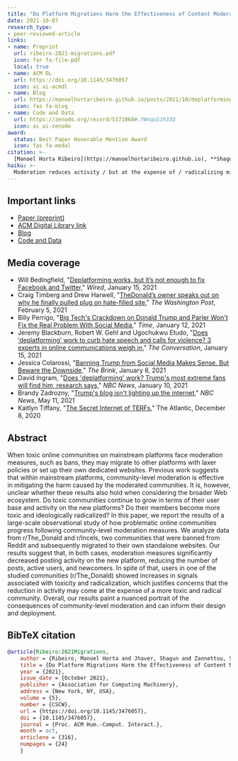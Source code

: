 ```yaml
---
title: "Do Platform Migrations Harm the Effectiveness of Content Moderation? Evidence from r/The_Donald and r/Incels"
date: 2021-10-07
research_type: 
- peer-reviewed-article
links:
- name: Preprint
  url: ribeiro-2021-migrations.pdf
  icon: far fa-file-pdf
  local: true
- name: ACM DL
  url: https://doi.org/10.1145/3476057
  icon: ai ai-acmdl   
- name: Blog
  url: https://manoelhortaribeiro.github.io/posts/2021/10/deplatforming
  icon: fas fa-blog    
- name: Code and Data
  url: https://zenodo.org/record/5171068#.YWnquS1h33Q
  icon: ai ai-zenodo
award:  
  status: Best Paper Honorable Mention Award
  icon: fas fa-medal    
citation: >-
  [Manoel Horta Ribeiro](https://manoelhortaribeiro.github.io), **Shagun Jhaver**, [Savvas Zannettou](https://zsavvas.github.io), [Jeremy Blackburn](https://mrjimmyblack.com), [Gianluca Stringhini](https://seclab.bu.edu/people/gianluca/), [Emiliano De Cristofaro](https://emilianodc.com), and [Robert West](https://dlab.epfl.ch/people/west/), “Do Platform Migrations Harm the Effectiveness of Content Moderation? Evidence from r/The_Donald and r/Incels,” *Proc. ACM Hum.-Comput. Interact. 5*, CSCW2, Article 316 (October 2021), 24 pages, DOI: [`10.1145/3476057`](https://doi.org/10.1145/3476057) 
haiku: >-
  Moderation reduces activity / but at the expense of / radicalizing migrated users.
---
```


## Important links

- [Paper (preprint)](ribeiro-2021-migrations.pdf)
- [ACM Digital Library link](https://doi.org/10.1145/3476057)
- [Blog](https://manoelhortaribeiro.github.io/publications)
- [Code and Data](https://zenodo.org/record/5171068#.YWnquS1h33Q)

## Media coverage
- Will Bedingfield, "[Deplatforming works, but it’s not enough to fix Facebook and Twitter,](https://www.wired.co.uk/article/deplatforming-parler-bans-qanon)" *Wired*, January 15, 2021
- Craig Timberg and Drew Harwell, "[TheDonald’s owner speaks out on why he finally pulled plug on hate-filled site,](https://www.washingtonpost.com/technology/2021/02/05/why-thedonald-moderator-left/)" *The Washington Post*, February 5, 2021
- Billy Perrigo, "[Big Tech's Crackdown on Donald Trump and Parler Won't Fix the Real Problem With Social Media,](https://time.com/5928982/deplatforming-trump-parler/)" *Time*, January 12, 2021
- Jeremy Blackburn, Robert W. Gehl and Ugochukwu Etudo, "[Does ‘deplatforming’ work to curb hate speech and calls for violence? 3 experts in online communications weigh in,](https://theconversation.com/does-deplatforming-work-to-curb-hate-speech-and-calls-for-violence-3-experts-in-online-communications-weigh-in-153177)" *The Conversation*, January 15, 2021
- Jessica Colarossi, "[Banning Trump from Social Media Makes Sense. But Beware the Downside,](https://www.bu.edu/articles/2021/trump-banned-from-twitter-facebook/)" *The Brink*, January 8, 2021
- David Ingram, "[Does 'deplatforming' work? Trump's most extreme fans will find him, research says,](https://www.nbcnews.com/tech/internet/does-deplatforming-work-trump-s-most-extreme-fans-will-find-n1253906)" *NBC News*, January 10, 2021
- Brandy Zadrozny, "[Trump's blog isn't lighting up the internet,](https://www.nbcnews.com/tech/tech-news/trumps-blog-isnt-lighting-internet-rcna890)" *NBC News*, May 11, 2021
- Kaitlyn Tiffany, "[The Secret Internet of TERFs,](https://www.theatlantic.com/technology/archive/2020/12/reddit-ovarit-the-donald/617320/)" The Atlantic, December 8, 2020

## Abstract

When toxic online communities on mainstream platforms face moderation measures, such as bans, they may migrate to other platforms with laxer policies or set up their own dedicated websites. Previous work suggests that within mainstream platforms, community-level moderation is effective in mitigating the harm caused by the moderated communities. It is, however, unclear whether these results also hold when considering the broader Web ecosystem. Do toxic communities continue to grow in terms of their user base and activity on the new platforms? Do their members become more toxic and ideologically radicalized? In this paper, we report the results of a large-scale observational study of how problematic online communities progress following community-level moderation measures. We analyze data from r/The_Donald and r/Incels, two communities that were banned from Reddit and subsequently migrated to their own standalone websites. Our results suggest that, in both cases, moderation measures significantly decreased posting activity on the new platform, reducing the number of posts, active users, and newcomers. In spite of that, users in one of the studied communities (r/The_Donald) showed increases in signals associated with toxicity and radicalization, which justifies concerns that the reduction in activity may come at the expense of a more toxic and radical community. Overall, our results paint a nuanced portrait of the consequences of community-level moderation and can inform their design and deployment.

## BibTeX citation

```bibtex
@article{Ribeiro:2021Migrations,
    author = {Ribeiro, Manoel Horta and Jhaver, Shagun and Zannettou, Savvas and Blackburn, Jeremy and De Cristofaro, Emiliano and Stringhini, Gianluca and West, Robert},
    title = {Do Platform Migrations Harm the Effectiveness of Content Moderation? Evidence from r/The\_Donald and r/Incels},
    year = {2021},
    issue_date = {October 2021},
    publisher = {Association for Computing Machinery},
    address = {New York, NY, USA},
    volume = {5},
    number = {CSCW},
    url = {https://doi.org/10.1145/3476057},
    doi = {10.1145/3476057},
    journal = {Proc. ACM Hum.-Comput. Interact.},
    month = oct,
    articleno = {316},
    numpages = {24}
    }
```
